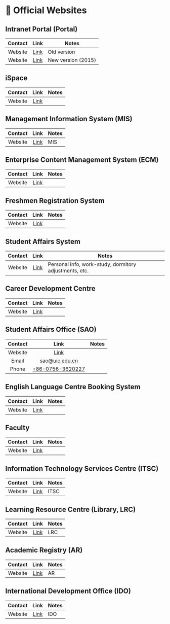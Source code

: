 # 📖 Official Websites

## Intranet Portal (Portal)
| Contact | Link | Notes |
| :---: | :---: | --- |
| Website | [Link](https://portal.uic.edu.cn/) | Old version |
| Website | [Link](https://p.uic.edu.cn/) | New version (2015) |

## iSpace
| Contact | Link | Notes |
| :---: | :---: | --- |
| Website | [Link](https://ispace.uic.edu.cn/) |  |

## Management Information System (MIS)
| Contact | Link | Notes |
| :---: | :---: | --- |
| Website | [Link](https://mis.uic.edu.cn/mis/) | MIS |

## Enterprise Content Management System (ECM)
| Contact | Link | Notes |
| :---: | :---: | --- |
| Website | [Link](https://ecm.uic.edu.hk/) |  |

## Freshmen Registration System
| Contact | Link | Notes |
| :---: | :---: | --- |
| Website | [Link](https://yxs.uic.edu.cn/index) |  |

## Student Affairs System
| Contact | Link | Notes |
| :---: | :---: | --- |
| Website | [Link](https://sa.uic.edu.cn/a/system/index?local=zh_CN) | Personal info, work-study, dormitory adjustments, etc. |

## Career Development Centre
| Contact | Link | Notes |
| :---: | :---: | --- |
| Website | [Link](https://career.uic.edu.cn/) |  |

## Student Affairs Office (SAO)
| Contact | Link | Notes |
| :---: | :---: | --- |
| Website | [Link](https://sao.uic.edu.cn/index.htm) |  |
| Email | [sao@uic.edu.cn](mailto:sao@uic.edu.cn) |  |
| Phone | [+86-0756-3620227](tel:867563620227) |  |

## English Language Centre Booking System
| Contact | Link | Notes |
| :---: | :---: | --- |
| Website | [Link](https://wsap.uic.edu.cn/index/student/myreserve.html) |  |

## Faculty
| Contact | Link | Notes |
| :---: | :---: | --- |
| Website | [Link](https://uic.edu.cn/faculty.htm) |  |

## Information Technology Services Centre (ITSC)
| Contact | Link | Notes |
| :---: | :---: | --- |
| Website | [Link](https://itsc.uic.edu.cn/Contact_Us.htm) | ITSC |

## Learning Resource Centre (Library, LRC)
| Contact | Link | Notes |
| :---: | :---: | --- |
| Website | [Link](https://lrc.uic.edu.cn/) | LRC |

## Academic Registry (AR)
| Contact | Link | Notes |
| :---: | :---: | --- |
| Website | [Link](https://ar.uic.edu.cn/) | AR |

## International Development Office (IDO)
| Contact | Link | Notes |
| :---: | :---: | --- |
| Website | [Link](https://ido.uic.edu.cn/contact_us.htm) | IDO |
